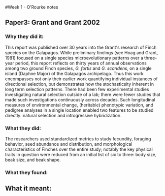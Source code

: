 #Week 1 - O'Rourke notes  

## Paper3: Grant and Grant 2002

### Why they did it:  
This report was published over 30 years into the Grant's research of Finch species on the Galapagos. While preliminary findings (see Hoag and Grant, 1981) focused on a single species microevolutionary patterns over a three-year period, this report reflects on thirty years of annual observations among two ground Finch species, *G. fortis* and *G. scandens*, on a single island (Daphne Major) of the Galapagos archipelago. Thus this work encompasses not only their earlier work quantifying individual instances of directional selection, but demonstrates how the stochasticsity inherent in long term selection patterns. There had been few experimental studies investigating natural selection outside of a lab; there were fewer studies that made such investigations continuously across decades. Such longitudinal measures of environmental change, (heritable) phenotypic variation, and pedigree analyses in a single location enabled two features to be studied directly: natural selection and introgressive hybridization.

### What they did:
 

The researchers used standardized metrics to study fecundity, foraging behavior, seed abundance and distribution, and morphological characteristics of Finches over the entire study; notably the key physical traits in question were reduced from an initial list of six to three: body size, beak size, and beak shape.

### What they found:

## What it meant:

